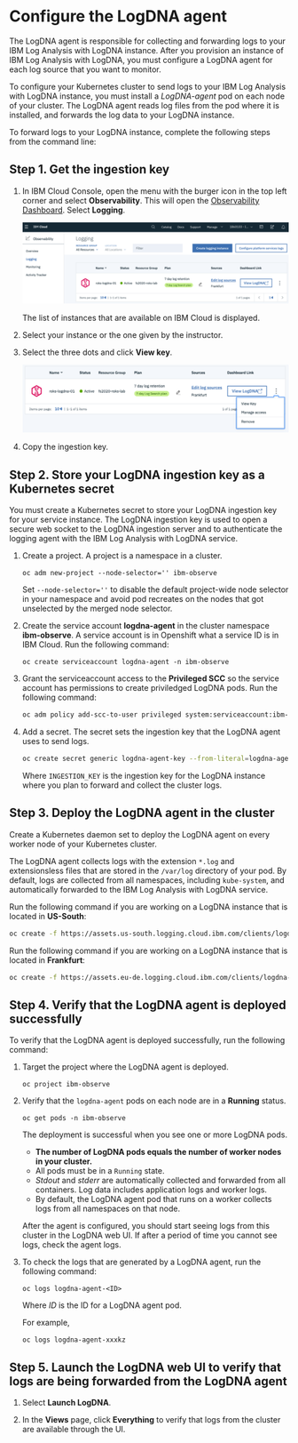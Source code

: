 # Configure the LogDNA agent

The LogDNA agent is responsible for collecting and forwarding logs to your IBM Log Analysis with LogDNA instance. After you provision an instance of IBM Log Analysis with LogDNA, you must configure a LogDNA agent for each log source that you want to monitor.

To configure your Kubernetes cluster to send logs to your IBM Log Analysis with LogDNA instance, you must install a *LogDNA-agent* pod on each node of your cluster. The LogDNA agent reads log files from the pod where it is installed, and forwards the log data to your LogDNA instance.

To forward logs to your LogDNA instance, complete the following steps from the command line:


## Step 1. Get the ingestion key

1. In IBM Cloud Console, open the menu with the burger icon in the top left corner and select **Observability**. This will open the [Observability Dashboard](https://cloud.ibm.com/observe). Select **Logging**. 

    ![](../assets/icp-logging.png)

    The list of instances that are available on IBM Cloud is displayed.

3. Select your instance or the one given by the instructor.

4. Select the three dots and click **View key**.

    ![](../assets/icp-logging-key.png)

5. Copy the ingestion key.



## Step 2. Store your LogDNA ingestion key as a Kubernetes secret

You must create a Kubernetes secret to store your LogDNA ingestion key for your service instance. The LogDNA ingestion key is used to open a secure web socket to the LogDNA ingestion server and to authenticate the logging agent with the IBM Log Analysis with LogDNA service.

1. Create a project. A project is a namespace in a cluster.

    ```
    oc adm new-project --node-selector='' ibm-observe
    ```

    Set `--node-selector=''` to disable the default project-wide node selector in your namespace and avoid pod recreates on the nodes that got unselected by the merged node selector.

2. Create the service account **logdna-agent** in the cluster namespace **ibm-observe**. A service account is in Openshift what a service ID is in IBM Cloud. Run the following command:

    ```
    oc create serviceaccount logdna-agent -n ibm-observe
    ```

4. Grant the serviceaccount access to the **Privileged SCC** so the service account has permissions to create priviledged LogDNA pods. Run the following command:

    ```sh
    oc adm policy add-scc-to-user privileged system:serviceaccount:ibm-observe:logdna-agent
    ```

5. Add a secret. The secret sets the ingestion key that the LogDNA agent uses to send logs.

    ```sh
    oc create secret generic logdna-agent-key --from-literal=logdna-agent-key=INGESTION_KEY -n ibm-observe 
    ```

    Where `INGESTION_KEY` is the ingestion key for the LogDNA instance where you plan to forward and collect the cluster logs.


## Step 3. Deploy the LogDNA agent in the cluster

Create a Kubernetes daemon set to deploy the LogDNA agent on every worker node of your Kubernetes cluster. 

The LogDNA agent collects logs with the extension `*.log` and extensionsless files that are stored in the `/var/log` directory of your pod. By default, logs are collected from all namespaces, including `kube-system`, and automatically forwarded to the IBM Log Analysis with LogDNA service.

Run the following command if you are working on a LogDNA instance that is located in **US-South**:

```sh
oc create -f https://assets.us-south.logging.cloud.ibm.com/clients/logdna-agent-ds-os.yaml -n ibm-observe
```

Run the following command if you are working on a LogDNA instance that is located in **Frankfurt**:

```sh
oc create -f https://assets.eu-de.logging.cloud.ibm.com/clients/logdna-agent-ds-os.yaml -n ibm-observe
```

## Step 4. Verify that the LogDNA agent is deployed successfully

To verify that the LogDNA agent is deployed successfully, run the following command:

1. Target the project where the LogDNA agent is deployed.

    ```
    oc project ibm-observe
    ```

2. Verify that the `logdna-agent` pods on each node are in a **Running** status.

    ```
    oc get pods -n ibm-observe
    ```


    The deployment is successful when you see one or more LogDNA pods.
    * **The number of LogDNA pods equals the number of worker nodes in your cluster.**
    * All pods must be in a `Running` state.
    * *Stdout* and *stderr* are automatically collected and forwarded from all containers. Log data includes application logs and worker logs.
    * By default, the LogDNA agent pod that runs on a worker collects logs from all namespaces on that node.

    After the agent is configured, you should start seeing logs from this cluster in the LogDNA web UI. If after a period of time you cannot see logs, check the agent logs.

3. To check the logs that are generated by a LogDNA agent, run the following command:

    ```
    oc logs logdna-agent-<ID>
    ```

    Where *ID* is the ID for a LogDNA agent pod. 

    For example, 

    ```
    oc logs logdna-agent-xxxkz
    ```


## Step 5. Launch the LogDNA web UI to verify that logs are being forwarded from the LogDNA agent

1. Select **Launch LogDNA**.

2. In the **Views** page, click **Everything** to verify that logs from the cluster are available through the UI. 


